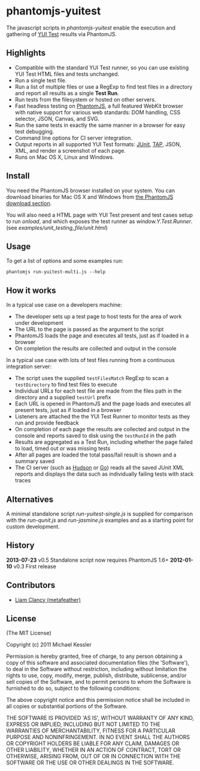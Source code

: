 # phantomjs-yuitest

The javascript scripts in *phantomjs-yuitest* enable the execution and gathering of [YUI Test][] results via PhantomJS.

## Highlights

* Compatible with the standard YUI Test runner, so you can use existing YUI Test HTML files and tests unchanged.
* Run a single test file.
* Run a list of multiple files or use a RegExp to find test files in a directory and report all results as a single **Test Run**.
* Run tests from the filesystem or hosted on other servers.
* Fast headless testing on [PhantomJS][], a full featured WebKit browser with native support for
various web standards: DOM handling, CSS selector, JSON, Canvas, and SVG.
* Run the same tests in exactly the same manner in a browser for easy test debugging.
* Command line options for CI server integration.
* Output reports in all supported YUI Test formats: [JUnit][], [TAP][], JSON, XML, and render a screenshot of each page.
* Runs on Mac OS X, Linux and Windows.

## Install

You need the PhantomJS browser installed on your system. You can download binaries for Mac OS X and Windows from
[the PhantomJS download section][].

You will also need a HTML page with YUI Test present and test cases setup to run *onload*, and which exposes the test runner as *window.Y.Test.Runner*.
(see *examples/unit_testing_file/unit.html*)

## Usage

To get a list of options and some examples run:

`phantomjs run-yuitest-multi.js --help`

## How it works

In a typical use case on a developers machine:

* The developer sets up a test page to host tests for the area of work under development
* The URL to the page is passed as the argument to the script
* PhantomJS loads the page and executes all tests, just as if loaded in a browser
* On completion the results are collected and output in the console

In a typical use case with lots of test files running from a continuous integration server:

* The script uses the supplied `testFilesMatch` RegExp to scan a `testDirectory` to find test files to execute
* Individual URLs for each test file are made from the files path in the directory and a supplied `testUrl` prefix
* Each URL is opened in PhantomJS and the page loads and executes all present tests, just as if loaded in a browser
* Listeners are attached the the YUI Test Runner to monitor tests as they run and provide feedback
* On completion of each page the results are collected and output in the console and reports saved to disk using the `testRunId` in the path
* Results are aggregated as a Test Run, including whether the page failed to load, timed out or was missing tests
* After all pages are loaded the total pass/fail result is shown and a summary saved
* The CI server (such as [Hudson][] or [Go][]) reads all the saved JUnit XML reports and displays the data such as individually failing tests with stack traces

## Alternatives

A minimal standalone script *run-yuitest-single.js* is supplied for comparison with the *run-qunit.js* and *run-jasmine.js* examples and as a starting point for custom development.

## History

**2013-07-23** v0.5 Standalone script now requires PhantomJS 1.6+
**2012-01-10** v0.3 First release

## Contributors

* [Liam Clancy (metafeather)](http://metafeather.net/)

## License

(The MIT License)

Copyright (c) 2011 Michael Kessler

Permission is hereby granted, free of charge, to any person obtaining
a copy of this software and associated documentation files (the
'Software'), to deal in the Software without restriction, including
without limitation the rights to use, copy, modify, merge, publish,
distribute, sublicense, and/or sell copies of the Software, and to
permit persons to whom the Software is furnished to do so, subject to
the following conditions:

The above copyright notice and this permission notice shall be
included in all copies or substantial portions of the Software.

THE SOFTWARE IS PROVIDED 'AS IS', WITHOUT WARRANTY OF ANY KIND,
EXPRESS OR IMPLIED, INCLUDING BUT NOT LIMITED TO THE WARRANTIES OF
MERCHANTABILITY, FITNESS FOR A PARTICULAR PURPOSE AND NONINFRINGEMENT.
IN NO EVENT SHALL THE AUTHORS OR COPYRIGHT HOLDERS BE LIABLE FOR ANY
CLAIM, DAMAGES OR OTHER LIABILITY, WHETHER IN AN ACTION OF CONTRACT,
TORT OR OTHERWISE, ARISING FROM, OUT OF OR IN CONNECTION WITH THE
SOFTWARE OR THE USE OR OTHER DEALINGS IN THE SOFTWARE.

[MF.net]: http://metafeather.net/
[YUI Test]: http://yuilibrary.com/yui/docs/test/
[PhantomJS]: http://www.phantomjs.org/
[the PhantomJS download section]: http://code.google.com/p/phantomjs/downloads/list
[JUnit]: http://www.junit.org/
[TAP]: http://testanything.org/wiki/index.php/Main_Page
[Hudson]: http://hudson-ci.org/
[Go]: http://www.thoughtworks-studios.com/go-agile-release-management